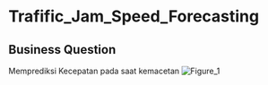 # Trafific_Jam_Speed_Forecasting
## Business Question
Memprediksi Kecepatan pada saat kemacetan
![Figure_1](https://user-images.githubusercontent.com/96030714/223703230-68106682-6000-4462-bd2b-bde20cfb6f4d.png)
